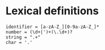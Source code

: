 # Lexical definitions

```re
identifier = [a-zA-Z_][0-9a-zA-Z_]*
number = (\d+|')+(\.\d+)?
string = ".+"
char = '.'
```